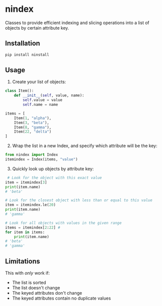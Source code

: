 # nindex

Classes to provide efficient indexing and slicing operations into a list of objects by certain attribute key.

## Installation

```bash
pip install ninstall
```

## Usage

1. Create your list of objects:
```python
class Item():
    def __init__(self, value, name):
        self.value = value
        self.name = name

items = [
    Item(1, "alpha"),
    Item(3, "beta"),
    Item(8, "gamma"),
    Item(22, "delta")
]
```

2. Wrap the list in a new Index, and specify which attribute will be the key:
```python
from nindex import Index
itemindex = Index(items, "value")
```

3. Quickly look up objects by attribute key:
```python
 # Look for the object with this exact value
item = itemindex[3]
print(item.name)
# 'beta'

# Look for the closest object with less than or equal to this value
item = itemindex.le(20)
print(item.name)
# 'gamma'

# Look for all objects with values in the given range
items = itemindex[2:22] #
for item in items:
    print(item.name)
# 'beta'
# 'gamma'
```

## Limitations

This with *only* work if:
- The list is sorted
- The list doesn't change
- The keyed attributes don't change
- The keyed attributes contain no duplicate values
